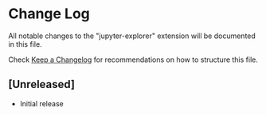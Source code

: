 # Change Log

All notable changes to the "jupyter-explorer" extension will be documented in this file.

Check [Keep a Changelog](http://keepachangelog.com/) for recommendations on how to structure this file.

## [Unreleased]

- Initial release